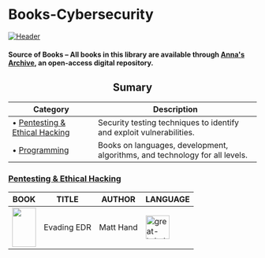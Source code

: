 # Books-Cybersecurity
[![Header](https://github.com/luisfelipesec/Books-Cybersecurity/Images/title.png)](https://github.com/luisfelipesec)

#### Source of Books – All books in this library are available through [Anna's Archive](https://annas-archive.org/), an open-access digital repository.

<h2 align="center"> Sumary </h2>

| Category | Description |
|------------|------------|
| • [Pentesting & Ethical Hacking](https://github.com/luisfelipesec/Books-Cybersecurity/#pentest) | Security testing techniques to identify and exploit vulnerabilities.|
| • [Programming](https://github.com/luisfelipesec/Books-Cybersecurity/#programming) | Books on languages, development, algorithms, and technology for all levels.|

### [Pentesting & Ethical Hacking](https://github.com/luisfelipesec/Books-Cybersecurity/#pentest)
| BOOK  | TITLE | AUTHOR | LANGUAGE |
|-------|-------|--------|----------|
| <img width="48" height="80" src="https://nostarch.com/sites/default/files/styles/uc_product_full/public/EvadingEDR_cover.png"/> | Evading EDR | Matt Hand | <img width="48" height="48" src="https://img.icons8.com/color/48/great-britain-circular.png" alt="great-britain-circular" href=""/> |